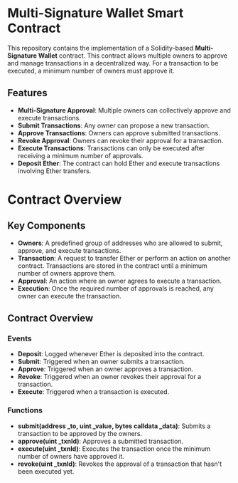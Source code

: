 # Multi-Signature Wallet Smart Contract

This repository contains the implementation of a Solidity-based **Multi-Signature Wallet** contract. This contract allows multiple owners to approve and manage transactions in a decentralized way. For a transaction to be executed, a minimum number of owners must approve it. 


## Features

- **Multi-Signature Approval**: Multiple owners can collectively approve and execute transactions.
- **Submit Transactions**: Any owner can propose a new transaction.
- **Approve Transactions**: Owners can approve submitted transactions.
- **Revoke Approval**: Owners can revoke their approval for a transaction.
- **Execute Transactions**: Transactions can only be executed after receiving a minimum number of approvals.
- **Deposit Ether**: The contract can hold Ether and execute transactions involving Ether transfers.

# Contract Overview

## Key Components

- **Owners**: A predefined group of addresses who are allowed to submit, approve, and execute transactions.
- **Transaction**: A request to transfer Ether or perform an action on another contract. Transactions are stored in the contract until a minimum number of owners approve them.
- **Approval**: An action where an owner agrees to execute a transaction.
- **Execution**: Once the required number of approvals is reached, any owner can execute the transaction.

## Contract Overview

### Events

- **Deposit**: Logged whenever Ether is deposited into the contract.
- **Submit**: Triggered when an owner submits a transaction.
- **Approve**: Triggered when an owner approves a transaction.
- **Revoke**: Triggered when an owner revokes their approval for a transaction.
- **Execute**: Triggered when a transaction is executed.

### Functions

- **submit(address _to, uint _value, bytes calldata _data)**: Submits a transaction to be approved by the owners.
- **approve(uint _txnId)**: Approves a submitted transaction.
- **execute(uint _txnId)**: Executes the transaction once the minimum number of owners have approved it.
- **revoke(uint _txnId)**: Revokes the approval of a transaction that hasn't been executed yet.

